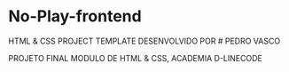 # No-Play-frontend

HTML & CSS PROJECT TEMPLATE
DESENVOLVIDO POR # PEDRO VASCO

PROJETO FINAL MODULO DE HTML & CSS, ACADEMIA D-LINECODE